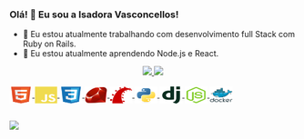 ### Olá! 👋 Eu sou a Isadora Vasconcellos!

<!--
**ivasconcellos/ivasconcellos** is a ✨ _special_ ✨ repository because its `README.md` (this file) appears on your GitHub profile.

Here are some ideas to get you started:
- 👯 I’m looking to collaborate on ...
- 🤔 I’m looking for help with ...
- 📫 How to reach me: ...
- 😄 Pronouns: ...
- ⚡ Fun fact: ...
-->

- 🔭 Eu estou atualmente trabalhando com desenvolvimento full Stack com Ruby on Rails.
- 🌱 Eu estou atualmente aprendendo Node.js e React.

<div align="center">
  <a href="https://github.com/ivasconcellos">
  <img height="180em" src="https://github-readme-stats.vercel.app/api?username=ivasconcellos&show_icons=true&theme=dracula&include_all_commits=true&count_private=true"/>
  <img height="180em" src="https://github-readme-stats.vercel.app/api/top-langs/?username=ivasconcellos&layout=compact&langs_count=7&theme=dracula"/>
</div>


<div style="display: inline_block"><br>
  <img align="center" alt="IVasconcellos-HTML" height="30" width="40" src="https://raw.githubusercontent.com/devicons/devicon/master/icons/html5/html5-original.svg">
  <img align="center" alt="IVasconcellos-Js" height="30" width="40" src="https://raw.githubusercontent.com/devicons/devicon/master/icons/javascript/javascript-plain.svg">
  <img align="center" alt="IVasconcellos-CSS" height="30" width="40" src="https://raw.githubusercontent.com/devicons/devicon/master/icons/css3/css3-original.svg">
  <img align="center" alt="IVasconcellos-Ruby" height="30" width="40" src="https://raw.githubusercontent.com/devicons/devicon/master/icons/ruby/ruby-original.svg">
  <img align="center" alt="IVasconcellos-Rails" height="30" width="40" src="https://github.com/devicons/devicon/blob/master/icons/rails/rails-plain.svg">   
  <img align="center" alt="IVasconcellosa-Python" height="30" width="40" src="https://raw.githubusercontent.com/devicons/devicon/master/icons/python/python-original.svg">
  <img align="center" alt="IVasconcellosa-Django" height="30" width="40" src="https://github.com/devicons/devicon/blob/master/icons/django/django-plain.svg">
  <img align="center" alt="IVasconcellos-Nodejs" height="30" width="40" src="https://raw.githubusercontent.com/devicons/devicon/master/icons/nodejs/nodejs-original.svg">
  <img align="center" alt="IVasconcellos-Docker" height="30" width="40" src="https://github.com/devicons/devicon/blob/master/icons/docker/docker-original-wordmark.svg">
</div>
  
 ##
 <div> 
  <a href="https://www.linkedin.com/in/isadora-vasconcellos/" target="_blank"><img src="https://img.shields.io/badge/-LinkedIn-%230077B5?style=for-the-badge&logo=linkedin&logoColor=white" target="_blank"></a> 
 
</div>
  
